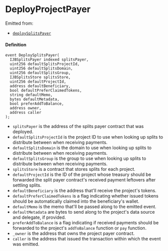 # DeployProjectPayer

Emitted from:

* [`deploySplitsPayer`](/v4/deprecated/v2/contracts/or-utilities/jbetherc20splitspayerdeployer/write/deploysplitspayer.md)

#### Definition

```
event DeploySplitsPayer(
  IJBSplitsPayer indexed splitsPayer,
  uint256 defaultSplitsProjectId,
  uint256 defaultSplitsDomain,
  uint256 defaultSplitsGroup,
  IJBSplitsStore splitsStore,
  uint256 defaultProjectId,
  address defaultBeneficiary,
  bool defaultPreferClaimedTokens,
  string defaultMemo,
  bytes defaultMetadata,
  bool preferAddToBalance,
  address owner,
  address caller
);
```

* `splitsPayer` is the address of the splits payer contract that was deployed.
* `defaultSplitsProjectId` is the project ID to use when looking up splits to distribute between when receiving payments.
* `defaultSplitsDomain` is the domain to use when looking up splits to distribute between when receiving payments.
* `defaultSplitsGroup` is the group to use when looking up splits to distribute between when receiving payments.
* `splitsStore` is a contract that stores splits for each project.
* `defaultProjectId` is the ID of the project whose treasury should be forwarded the split payer contract's received payment leftovers after settling splits.
* `defaultBeneficiary` is the address that'll receive the project's tokens.
* `defaultPreferClaimedTokens` is a flag indicating whether issued tokens should be automatically claimed into the beneficiary's wallet.
* `defaultMemo` is the memo that'll be passed along to the emitted event.
* `defaultMetadata` are bytes to send along to the project's data source and delegate, if provided.
* `preferAddToBalance` is a flag indicating if received payments should be forwarded to the project's `addToBalance` function or `pay` function.
* `_owner` is the address that owns the project payer contract.
* `caller` is the address that issued the transaction within which the event was emitted.
